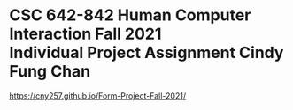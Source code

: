 # CSC 642-842 Human Computer Interaction Fall 2021<br /> Individual Project Assignment Cindy Fung Chan

https://cny257.github.io/Form-Project-Fall-2021/

